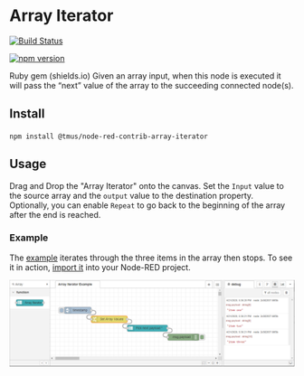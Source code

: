 # Array Iterator

[![Build Status](https://travis-ci.com/tmobile/node-red-contrib-array-iterator.svg?branch=master)](https://travis-ci.com/tmobile/node-red-contrib-array-iterator)

[![npm version](http://img.shields.io/npm/v/REPO.svg?style=flat)](https://npmjs.org/package/@tmus/node-red-contrib-array-iterator "View this project on npm")

Ruby gem (shields.io)
Given an array input, when this node is executed it will pass the “next” value
of the array to the succeeding connected node(s).

## Install

`npm install @tmus/node-red-contrib-array-iterator`

## Usage

Drag and Drop the "Array Iterator" onto the canvas. Set the `Input` value to the
source array and the `output` value to the destination property. Optionally, you
can enable `Repeat` to go back to the beginning of the array after the end is
reached.

### Example

The [example](./example-flow.json) iterates through the three items in the array
then stops. To see it in action, [import
it](https://nodered.org/docs/user-guide/editor/workspace/import-export) into
your Node-RED project.

![Example of Array Iterator](./example-flow.png)
